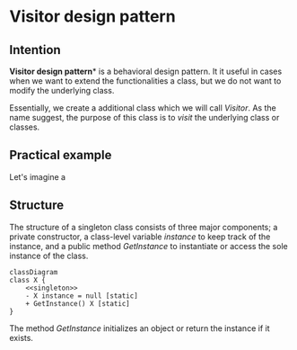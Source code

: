 # Visitor design pattern

## Intention

**Visitor design pattern*** is a behavioral design pattern. It it useful in cases when we want to extend the functionalities a class, but we do not want to modify the underlying class.

Essentially, we create a additional class which we will call *Visitor*. As the name suggest, the purpose of this class is to *visit* the underlying class or classes.

## Practical example

Let's imagine a

## Structure

The structure of a singleton class consists of three major components; a private constructor, a class-level variable *instance* to keep track of the instance, and a public method *GetInstance* to instantiate or access the sole instance of the class.

```mermaid
classDiagram
class X {
	<<singleton>>
	- X instance = null [static]
	+ GetInstance() X [static]
}
```

The method *GetInstance* initializes an object or return the instance if it exists.
